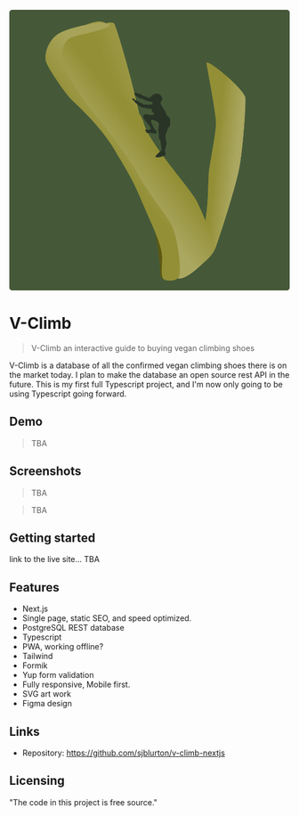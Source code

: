 ![logo](https://raw.githubusercontent.com/sjblurton/v-climb-nextjs/main/src/assets/logo/logo.png)

# V-Climb

> V-Climb an interactive guide to buying vegan climbing shoes

V-Climb is a database of all the confirmed vegan climbing shoes there is on the market today. I plan to make the database an open source rest API in the future. This is my first full Typescript project, and I'm now only going to be using Typescript going forward.

## Demo

> TBA

## Screenshots

> TBA

> TBA

## Getting started

link to the live site... TBA

## Features

- Next.js
- Single page, static SEO, and speed optimized.
- PostgreSQL REST database
- Typescript
- PWA, working offline?
- Tailwind
- Formik
- Yup form validation
- Fully responsive, Mobile first.
- SVG art work
- Figma design

## Links

<!-- - Project homepage: https://big-6-next-js.vercel.app -->

- Repository: https://github.com/sjblurton/v-climb-nextjs
<!-- - Figma: https://www.figma.com/file/2bjSoKqP1rj1mDrlMOTuWp/The-Big-6-Calisthenics?node-id=7%3A11 -->

## Licensing

"The code in this project is free source."
